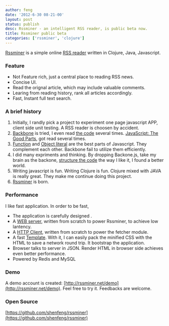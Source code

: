 ```yaml
---
author: feng
date: '2012-6-30 08-21-00'
layout: post
status: publish
desc: Rssminer - an intelligent RSS reader, is public beta now.
title: Rssminer public beta
categories: ['rssminer', 'clojure']
---
```


[Rssminer](http://rssminer.net) is a simple online
[RSS reader](http://en.wikipedia.org/wiki/News_aggregator) written in
Clojure, Java, Javascript.

### Feature

* Not Feature rich, just a central place to reading RSS news.
* Concise UI.
* Read the orignal article, which may include valuable comments.
* Learing from reading history, rank all articles accordingly.
* Fast, Instant full text search.

### A brief history

1. Initially, I randly pick a project to experiment one page javascript
APP, client side unit testing. A RSS reader is choosen by accident.
2. [Backbone](https://github.com/documentcloud/backbone) is tried, I even
  read [the code](http://documentcloud.github.com/backbone/docs/backbone.html) several times.
  [JavaScript: The Good Parts](http://www.amazon.com/JavaScript-Good-Parts-Douglas-Crockford/dp/0596517742),
  got read several times.
3. [Function](http://en.wikipedia.org/wiki/Functional_programming) and
  [Object literal](https://developer.mozilla.org/en/JavaScript/Guide/Values,_Variables,_and_Literals)
  are the best parts of Javascript. They complement each other.
  Backbone fail to utilize them efficiently.
4. I did many expriments and thinking. By dropping Backone.js, take my brain as the backone,
   [structure the code](https://github.com/shenfeng/rssminer/tree/master/public/js/rssminer)
   the way I like it, I found a better world.
5. Writing javascript is fun. Writing Clojure is fun. Clojure mixed
   with JAVA is really great. They make me continue doing this project.
6. [Rssminer](http://rssminer.net) is born.

### Performance

I like fast application. In order to be fast,

* The application is carefully designed .
* A [WEB server](https://github.com/http-kit/http-kit), written from
  scratch to power Rssminer, to achieve low lantency.
* A [HTTP Client](https://github.com/http-kit/http-kit),
  written from scratch to power the fetcher module.
* A fast [Template](https://github.com/shenfeng/mustache.clj).
  With it, I can easily pack the minified CSS with the HTML to save a
  network round trip. It bootstrap the application.
* Browser talks to server in JSON. Render HTML in browser side achieves
  even better performance.
* Powered by Redis and MySQL

### Demo
A demo account is created:
[http://rssminer.net/demo](http://rssminer.net/demo).
Feel free to try it. Feedbacks are welcome.

### Open Source
[https://github.com/shenfeng/rssminer](https://github.com/shenfeng/rssminer)
